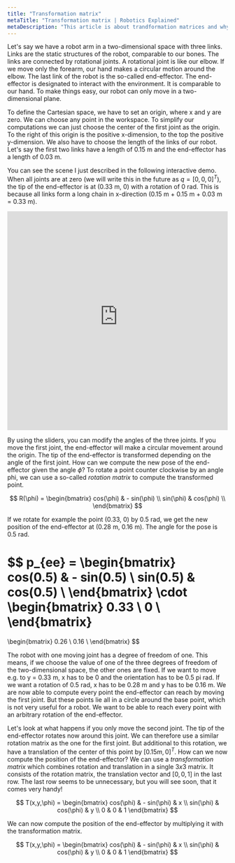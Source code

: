 ```yaml
---
title: "Transformation matrix"
metaTitle: "Transformation matrix | Robotics Explained"
metaDescription: "This article is about trandformation matrices and why they are important in robotics."
---
```


Let's say we have a robot arm in a two-dimensional space with three links. Links are the static structures of the robot, comparable to our bones. The links are connected by rotational joints. A rotational joint is like our elbow. If we move only the forearm, our hand makes a circular motion around the elbow. The last link of the robot is the so-called end-effector. The end-effector is designated to interact with the environment. It is comparable to our hand. To make things easy, our robot can only move in a two-dimensional plane.

To define the Cartesian space, we have to set an origin, where x and y are zero. We can choose any point in the workspace. To simplify our computations we can just choose the center of the first joint as the origin. To the right of this origin is the positive x-dimension, to the top the positive y-dimension. We also have to choose the length of the links of our robot. Let's say the first two links have a length of 0.15 m and the end-effector has a length of 0.03 m.

You can see the scene I just described in the following interactive demo. When all joints are at zero (we will write this in the future as $q = [0,0,0]^T$), the tip of the end-effector is at (0.33 m, 0) with a rotation of 0 rad. This is because all links form a long chain in x-direction (0.15 m + 0.15 m + 0.03 m = 0.33 m).

<iframe src="https://condescending-yonath-40074b.netlify.app" title="Robot Kinematics" width="100%" height="500" frameborder="0"></iframe>

By using the sliders, you can modify the angles of the three joints. If you move the first joint, the end-effector will make a circular movement around the origin. The tip of the end-effector is transformed depending on the angle of the first joint. How can we compute the new pose of the end-effector given the angle $\phi$? To rotate a point counter clockwise by an angle phi, we can use a so-called *rotation matrix* to compute the transformed point.

$$
R(\phi) = \begin{bmatrix}
cos(\phi) & - sin(\phi) \\
sin(\phi) & cos(\phi) \\
\end{bmatrix}
$$

If we rotate for example the point (0.33, 0) by 0.5 rad, we get the new position of the end-effector at (0.28 m, 0.16 m). The angle for the pose is 0.5 rad.

$$
p_{ee} = \begin{bmatrix}
cos(0.5) & - sin(0.5) \\
sin(0.5) & cos(0.5) \\
\end{bmatrix}
\cdot
\begin{bmatrix}
0.33 \\
0 \\
\end{bmatrix}
 =
\begin{bmatrix}
0.26 \\
0.16 \\
\end{bmatrix}
$$

The robot with one moving joint has a degree of freedom of one. This means, if we choose the value of one of the three degrees of freedom of the two-dimensional space, the other ones are fixed. If we want to move e.g. to y = 0.33 m, x has to be 0 and the orientation has to be 0.5 pi rad. If we want a rotation of 0.5 rad, x has to be 0.28 m and y has to be 0.16 m. We are now able to compute every point the end-effector can reach by moving the first joint. But these points lie all in a circle around the base point, which is not very useful for a robot. We want to be able to reach every point with an arbitrary rotation of the end-effector.

Let's look at what happens if you only move the second joint. The tip of the end-effector rotates now around this joint. We can therefore use a similar rotation matrix as the one for the first joint. But additional to this rotation, we have a translation of the center of this point by $[0.15m, 0]^T$. How can we now compute the position of the end-effector? We can use a *transformation matrix* which combines rotation and translation in a single $3 x 3$ matrix. It consists of the rotation matrix, the translation vector and $[0,0,1]$ in the last row. The last row seems to be unnecessary, but you will see soon, that it comes very handy!

$$
T(x,y,\phi)
= \begin{bmatrix}
cos(\phi) & - sin(\phi) & x \\
sin(\phi) & cos(\phi) & y \\
0 & 0 & 1
\end{bmatrix}
$$

We can now compute the position of the end-effector by multiplying it with the transformation matrix.

$$
T(x,y,\phi)
= \begin{bmatrix}
cos(\phi) & - sin(\phi) & x \\
sin(\phi) & cos(\phi) & y \\
0 & 0 & 1
\end{bmatrix}
$$